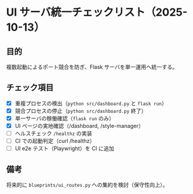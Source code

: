 # UI サーバ統一チェックリスト（2025-10-13）

## 目的
複数起動によるポート競合を防ぎ、Flask サーバを単一運用へ統一する。

## チェック項目
- [x] 重複プロセスの検出（`python src/dashboard.py` と `flask run`）
- [x] 競合プロセスの停止（`python src/dashboard.py` 終了）
- [x] 単一サーバの稼働確認（`flask run` のみ）
- [x] UI ページの実地確認（/dashboard, /style-manager）
- [ ] ヘルスチェック `/healthz` の実装
- [ ] CI での起動判定（curl /healthz）
- [ ] UI e2e テスト（Playwright）を CI に追加

## 備考
将来的に `blueprints/ui_routes.py` への集約を検討（保守性向上）。
